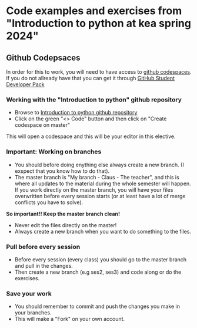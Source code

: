 # Code examples and exercises from "Introduction to python at kea spring 2024"

## Github Codepsaces
In order for this to work, you will need to have access to [github codespaces](https://github.com/codespaces).    
If you do not allready have that you can get it through [GitHub Student Developer Pack](https://education.github.com/pack#offers) 

### Working with the "Introduction to python" github repository
* Browse to [Introduction to python github repository](https://github.com/python-elective-kea/spring2024-code-examples-from-teachings)
* Click on the green "<> Code" button and then click on "Create codespace on master"

This will open a codespace and this will be your editor in this elective.    

### Important: Working on branches
* You should before doing enything else always create a new branch. (I exspect that you know how to do that).    
* The master branch is "My branch - Claus - The teacher", and this is where all updates to the material during the whole semester will happen.
If you work directly on the master branch, you will have your files overwritten before every session starts (or at least have a lot of merge conflicts you have to solve).    

**So important!! Keep the master branch clean!** 
* Never edit the files directly on the master!
* Always create a new branch when you want to do something to the files. 

### Pull before every session
* Before every session (every class) you should go to the master branch and pull in the changes.
* Then create a new branch (e.g ses2, ses3) and code along or do the exercises.

### Save your work
* You should remember to commit and push the changes you make in your branches.
* This will make a "Fork" on your own account. 



